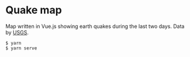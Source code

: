 # Quake map

Map written in Vue.js showing earth quakes during the last two days. Data by [USGS](https://earthquake.usgs.gov/fdsnws/event/1/).

````
$ yarn
$ yarn serve
````